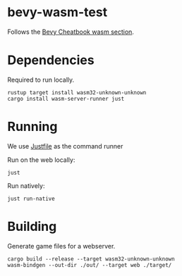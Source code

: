 # bevy-wasm-test
Follows the [Bevy Cheatbook wasm section](https://bevy-cheatbook.github.io/platforms/wasm.html).

# Dependencies
Required to run locally.

```
rustup target install wasm32-unknown-unknown
cargo install wasm-server-runner just
```

# Running
We use [Justfile](https://github.com/casey/just) as the command runner

Run on the web locally:

```
just
```

Run natively:

```
just run-native
```


# Building
Generate game files for a webserver.

```
cargo build --release --target wasm32-unknown-unknown
wasm-bindgen --out-dir ./out/ --target web ./target/
```

